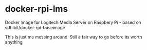 # docker-rpi-lms
Docker Image for Logitech Media Server on Raspbery Pi - based on sdhibit/docker-rpi-baseimage

This is just me messing around.  Still a fair way to go before its worth anything
